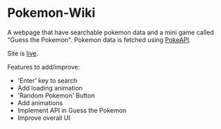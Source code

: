 # Pokemon-Wiki
A webpage that have searchable pokemon data and a mini game called "Guess the Pokemon".
Pokemon data is fetched using [PokeAPI](https://pokeapi.co/). 

Site is [live](https://sarcastic-soul.github.io/Pokemon-Wiki/).



Features to add/improve:

- 'Enter' key to search
- Add loading animation
- 'Random Pokemon' Button
- Add animations
- Implement API in Guess the Pokemon
- Improve overall UI
